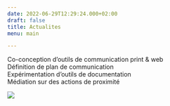 ```yaml
---
date: 2022-06-29T12:29:24.000+02:00
draft: false
title: Actualites
menu: main

---
```

Co-conception d’outils de communication print & web  
Définition de plan de communication  
Expérimentation d’outils de documentation  
Médiation sur des actions de proximité

![](/images/depliant_02.jpg)